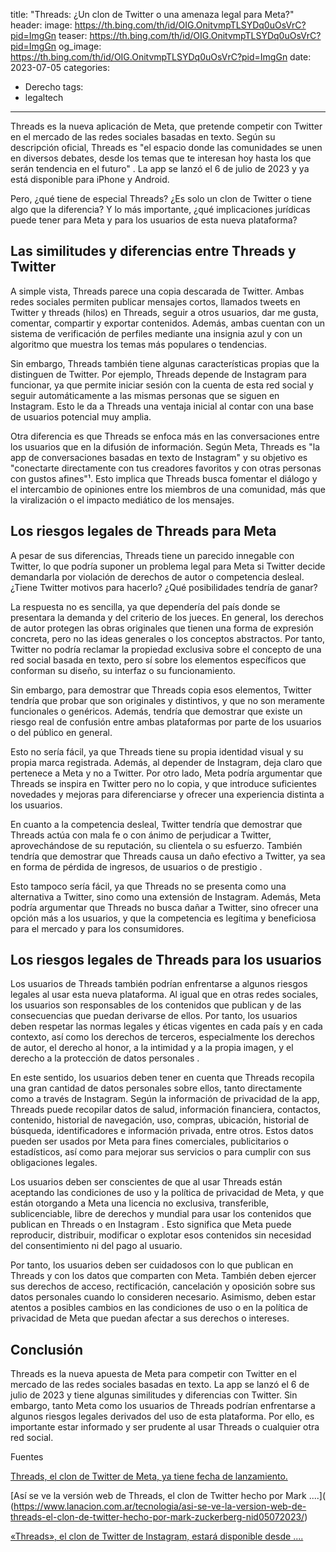 title: "Threads: ¿Un clon de Twitter o una amenaza legal para Meta?"
header:
  image: https://th.bing.com/th/id/OIG.OnitvmpTLSYDq0uOsVrC?pid=ImgGn
  teaser: https://th.bing.com/th/id/OIG.OnitvmpTLSYDq0uOsVrC?pid=ImgGn
  og_image: https://th.bing.com/th/id/OIG.OnitvmpTLSYDq0uOsVrC?pid=ImgGn
date: 2023-07-05
categories:
  - Derecho
tags:
  - legaltech
---

Threads es la nueva aplicación de Meta, que pretende competir con Twitter en el mercado de las redes sociales basadas en texto. Según su descripción oficial, Threads es "el espacio donde las comunidades se unen en diversos debates, desde los temas que te interesan hoy hasta los que serán tendencia en el futuro" . La app se lanzó el 6 de julio de 2023 y ya está disponible para iPhone y Android.

Pero, ¿qué tiene de especial Threads? ¿Es solo un clon de Twitter o tiene algo que la diferencia? Y lo más importante, ¿qué implicaciones jurídicas puede tener para Meta y para los usuarios de esta nueva plataforma?

## Las similitudes y diferencias entre Threads y Twitter

A simple vista, Threads parece una copia descarada de Twitter. Ambas redes sociales permiten publicar mensajes cortos, llamados tweets en Twitter y threads (hilos) en Threads, seguir a otros usuarios, dar me gusta, comentar, compartir y exportar contenidos. Además, ambas cuentan con un sistema de verificación de perfiles mediante una insignia azul y con un algoritmo que muestra los temas más populares o tendencias.

Sin embargo, Threads también tiene algunas características propias que la distinguen de Twitter. Por ejemplo, Threads depende de Instagram para funcionar, ya que permite iniciar sesión con la cuenta de esta red social y seguir automáticamente a las mismas personas que se siguen en Instagram. Esto le da a Threads una ventaja inicial al contar con una base de usuarios potencial muy amplia.

Otra diferencia es que Threads se enfoca más en las conversaciones entre los usuarios que en la difusión de información. Según Meta, Threads es "la app de conversaciones basadas en texto de Instagram" y su objetivo es "conectarte directamente con tus creadores favoritos y con otras personas con gustos afines"¹. Esto implica que Threads busca fomentar el diálogo y el intercambio de opiniones entre los miembros de una comunidad, más que la viralización o el impacto mediático de los mensajes.

## Los riesgos legales de Threads para Meta

A pesar de sus diferencias, Threads tiene un parecido innegable con Twitter, lo que podría suponer un problema legal para Meta si Twitter decide demandarla por violación de derechos de autor o competencia desleal. ¿Tiene Twitter motivos para hacerlo? ¿Qué posibilidades tendría de ganar?

La respuesta no es sencilla, ya que dependería del país donde se presentara la demanda y del criterio de los jueces. En general, los derechos de autor protegen las obras originales que tienen una forma de expresión concreta, pero no las ideas generales o los conceptos abstractos. Por tanto, Twitter no podría reclamar la propiedad exclusiva sobre el concepto de una red social basada en texto, pero sí sobre los elementos específicos que conforman su diseño, su interfaz o su funcionamiento.

Sin embargo, para demostrar que Threads copia esos elementos, Twitter tendría que probar que son originales y distintivos, y que no son meramente funcionales o genéricos. Además, tendría que demostrar que existe un riesgo real de confusión entre ambas plataformas por parte de los usuarios o del público en general.

Esto no sería fácil, ya que Threads tiene su propia identidad visual y su propia marca registrada. Además, al depender de Instagram, deja claro que pertenece a Meta y no a Twitter. Por otro lado, Meta podría argumentar que Threads se inspira en Twitter pero no lo copia, y que introduce suficientes novedades y mejoras para diferenciarse y ofrecer una experiencia distinta a los usuarios.

En cuanto a la competencia desleal, Twitter tendría que demostrar que Threads actúa con mala fe o con ánimo de perjudicar a Twitter, aprovechándose de su reputación, su clientela o su esfuerzo. También tendría que demostrar que Threads causa un daño efectivo a Twitter, ya sea en forma de pérdida de ingresos, de usuarios o de prestigio .

Esto tampoco sería fácil, ya que Threads no se presenta como una alternativa a Twitter, sino como una extensión de Instagram. Además, Meta podría argumentar que Threads no busca dañar a Twitter, sino ofrecer una opción más a los usuarios, y que la competencia es legítima y beneficiosa para el mercado y para los consumidores.

## Los riesgos legales de Threads para los usuarios

Los usuarios de Threads también podrían enfrentarse a algunos riesgos legales al usar esta nueva plataforma. Al igual que en otras redes sociales, los usuarios son responsables de los contenidos que publican y de las consecuencias que puedan derivarse de ellos. Por tanto, los usuarios deben respetar las normas legales y éticas vigentes en cada país y en cada contexto, así como los derechos de terceros, especialmente los derechos de autor, el derecho al honor, a la intimidad y a la propia imagen, y el derecho a la protección de datos personales .

En este sentido, los usuarios deben tener en cuenta que Threads recopila una gran cantidad de datos personales sobre ellos, tanto directamente como a través de Instagram. Según la información de privacidad de la app, Threads puede recopilar datos de salud, información financiera, contactos, contenido, historial de navegación, uso, compras, ubicación, historial de búsqueda, identificadores e información privada, entre otros. Estos datos pueden ser usados por Meta para fines comerciales, publicitarios o estadísticos, así como para mejorar sus servicios o para cumplir con sus obligaciones legales.

Los usuarios deben ser conscientes de que al usar Threads están aceptando las condiciones de uso y la política de privacidad de Meta, y que están otorgando a Meta una licencia no exclusiva, transferible, sublicenciable, libre de derechos y mundial para usar los contenidos que publican en Threads o en Instagram . Esto significa que Meta puede reproducir, distribuir, modificar o explotar esos contenidos sin necesidad del consentimiento ni del pago al usuario.

Por tanto, los usuarios deben ser cuidadosos con lo que publican en Threads y con los datos que comparten con Meta. También deben ejercer sus derechos de acceso, rectificación, cancelación y oposición sobre sus datos personales cuando lo consideren necesario. Asimismo, deben estar atentos a posibles cambios en las condiciones de uso o en la política de privacidad de Meta que puedan afectar a sus derechos o intereses.

## Conclusión

Threads es la nueva apuesta de Meta para competir con Twitter en el mercado de las redes sociales basadas en texto. La app se lanzó el 6 de julio de 2023 y tiene algunas similitudes y diferencias con Twitter. Sin embargo, tanto Meta como los usuarios de Threads podrían enfrentarse a algunos riesgos legales derivados del uso de esta plataforma. Por ello, es importante estar informado y ser prudente al usar Threads o cualquier otra red social.

Fuentes

[Threads, el clon de Twitter de Meta, ya tiene fecha de lanzamiento. ](https://hipertextual.com/2023/07/threads-clon-twitter-meta-fecha-de-lanzamiento)

[Así se ve la versión web de Threads, el clon de Twitter hecho por Mark ....]( (https://www.lanacion.com.ar/tecnologia/asi-se-ve-la-version-web-de-threads-el-clon-de-twitter-hecho-por-mark-zuckerberg-nid05072023/)

[«Threads», el clon de Twitter de Instagram, estará disponible desde ....](https://ohmygeek.net/2023/07/04/threads-instagram-disponibilidad/)
